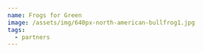 ```yaml
---
name: Frogs for Green
image: /assets/img/640px-north-american-bullfrog1.jpg
tags:
  - partners
---
```

